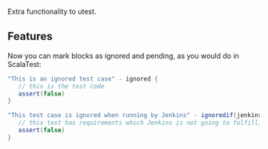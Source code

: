 Extra functionality to utest.

Features
--------

Now you can mark blocks as ignored and pending, as you would do in ScalaTest:

```scala
"This is an ignored test case" - ignored {
   // this is the test code
   assert(false)
}

"This test case is ignored when running by Jenkins" - ignoredif(jenkins) {
   // this test has requirements which Jenkins is not going to fulfill, for whatever reason
   assert(false)
}
```
